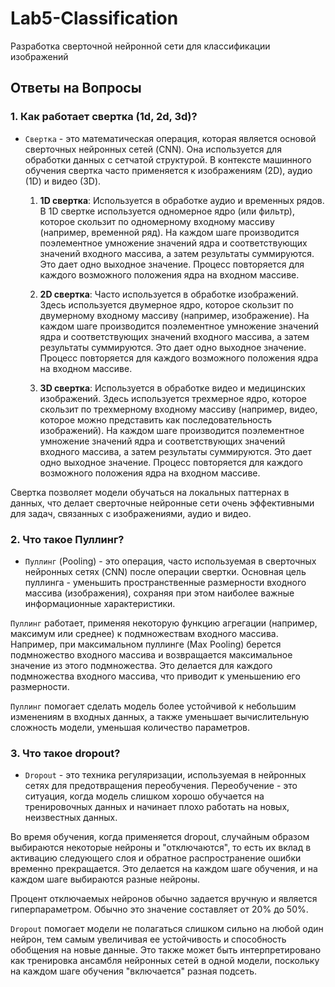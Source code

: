 # Lab5-Classification
Разработка сверточной нейронной сети для классификации изображений

## Ответы на Вопросы

### 1. **Как работает свертка (1d, 2d, 3d)?**

- `Свертка` - это математическая операция, которая является основой сверточных нейронных сетей (CNN). Она используется для обработки данных с сетчатой структурой. В контексте машинного обучения свертка часто применяется к изображениям (2D), аудио (1D) и видео (3D).

  1. **1D свертка**: Используется в обработке аудио и временных рядов. В 1D свертке используется одномерное ядро (или фильтр), которое скользит по одномерному входному массиву (например, временной ряд). На каждом шаге производится поэлементное умножение значений ядра и соответствующих значений входного массива, а затем результаты суммируются. Это дает одно выходное значение. Процесс повторяется для каждого возможного положения ядра на входном массиве.

  2. **2D свертка**: Часто используется в обработке изображений. Здесь используется двумерное ядро, которое скользит по двумерному входному массиву (например, изображение). На каждом шаге производится поэлементное умножение значений ядра и соответствующих значений входного массива, а затем результаты суммируются. Это дает одно выходное значение. Процесс повторяется для каждого возможного положения ядра на входном массиве.

  3. **3D свертка**: Используется в обработке видео и медицинских изображений. Здесь используется трехмерное ядро, которое скользит по трехмерному входному массиву (например, видео, которое можно представить как последовательность изображений). На каждом шаге производится поэлементное умножение значений ядра и соответствующих значений входного массива, а затем результаты суммируются. Это дает одно выходное значение. Процесс повторяется для каждого возможного положения ядра на входном массиве.

Свертка позволяет модели обучаться на локальных паттернах в данных, что делает сверточные нейронные сети очень эффективными для задач, связанных с изображениями, аудио и видео.


### 2. Что такое Пуллинг?
- `Пуллинг` (Pooling) - это операция, часто используемая в сверточных нейронных сетях (CNN) после операции свертки. Основная цель пуллинга - уменьшить пространственные размерности входного массива (изображения), сохраняя при этом наиболее важные информационные характеристики.

`Пуллинг` работает, применяя некоторую функцию агрегации (например, максимум или среднее) к подмножествам входного массива. Например, при максимальном пуллинге (Max Pooling) берется подмножество входного массива и возвращается максимальное значение из этого подмножества. Это делается для каждого подмножества входного массива, что приводит к уменьшению его размерности.

`Пуллинг` помогает сделать модель более устойчивой к небольшим изменениям в входных данных, а также уменьшает вычислительную сложность модели, уменьшая количество параметров.


### 3. Что такое dropout?
- `Dropout` - это техника регуляризации, используемая в нейронных сетях для предотвращения переобучения. Переобучение - это ситуация, когда модель слишком хорошо обучается на тренировочных данных и начинает плохо работать на новых, неизвестных данных.

Во время обучения, когда применяется dropout, случайным образом выбираются некоторые нейроны и "отключаются", то есть их вклад в активацию следующего слоя и обратное распространение ошибки временно прекращается. Это делается на каждом шаге обучения, и на каждом шаге выбираются разные нейроны.

Процент отключаемых нейронов обычно задается вручную и является гиперпараметром. Обычно это значение составляет от 20% до 50%.

`Dropout` помогает модели не полагаться слишком сильно на любой один нейрон, тем самым увеличивая ее устойчивость и способность обобщения на новые данные. Это также может быть интерпретировано как тренировка ансамбля нейронных сетей в одной модели, поскольку на каждом шаге обучения "включается" разная подсеть.